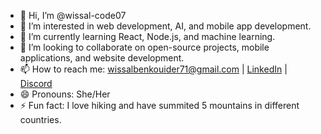 - 👋 Hi, I’m @wissal-code07
- 👀 I’m interested in web development, AI, and mobile app development.
- 🌱 I’m currently learning React, Node.js, and machine learning.
- 💞️ I’m looking to collaborate on open-source projects, mobile applications, and website development.
- 📫 How to reach me: wissalbenkouider71@gmail.com | [LinkedIn](https://www.linkedin.com/in/benkouider-wissal-59a7172b7/) | [Discord](WIZZOU#0810)
- 😄 Pronouns: She/Her
- ⚡ Fun fact: I love hiking and have summited 5 mountains in different countries.

<!---
wissal-code07/wissal-code07 is a ✨ special ✨ repository because its `README.md` (this file) appears on your GitHub profile.
You can click the Preview link to take a look at your changes.
--->
